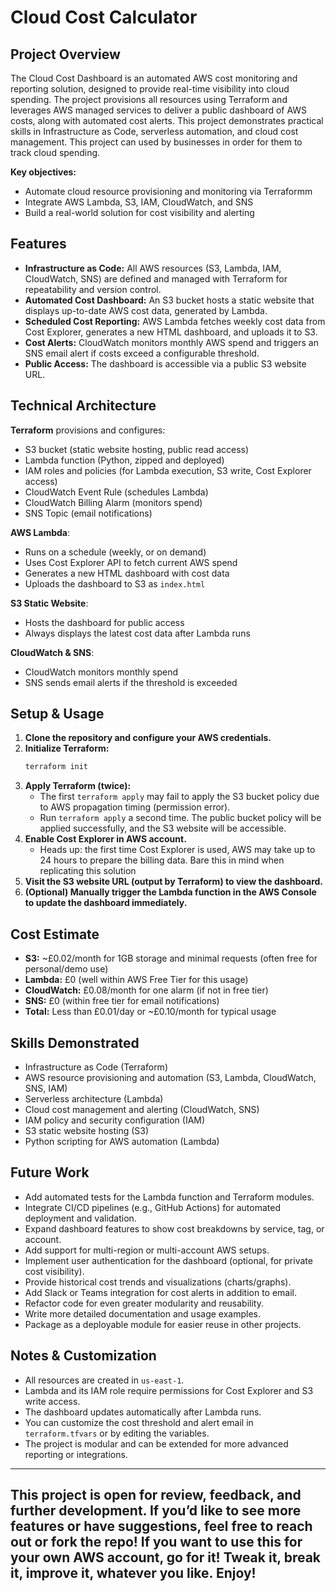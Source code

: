 
# Cloud Cost Calculator

## Project Overview

The Cloud Cost Dashboard is an automated AWS cost monitoring and reporting solution, designed to provide real-time visibility into cloud spending. The project provisions all resources using Terraform and leverages AWS managed services to deliver a public dashboard of AWS costs, along with automated cost alerts. This project demonstrates practical skills in Infrastructure as Code, serverless automation, and cloud cost management. This project can used by businesses in order for them to track cloud spending.

**Key objectives:**
- Automate cloud resource provisioning and monitoring via Terraformm
- Integrate AWS Lambda, S3, IAM, CloudWatch, and SNS
- Build a real-world solution for cost visibility and alerting



## Features

- **Infrastructure as Code:** All AWS resources (S3, Lambda, IAM, CloudWatch, SNS) are defined and managed with Terraform for repeatability and version control.
- **Automated Cost Dashboard:** An S3 bucket hosts a static website that displays up-to-date AWS cost data, generated by Lambda.
- **Scheduled Cost Reporting:** AWS Lambda fetches weekly cost data from Cost Explorer, generates a new HTML dashboard, and uploads it to S3.
- **Cost Alerts:** CloudWatch monitors monthly AWS spend and triggers an SNS email alert if costs exceed a configurable threshold.
- **Public Access:** The dashboard is accessible via a public S3 website URL.



## Technical Architecture

**Terraform** provisions and configures:
- S3 bucket (static website hosting, public read access)
- Lambda function (Python, zipped and deployed)
- IAM roles and policies (for Lambda execution, S3 write, Cost Explorer access)
- CloudWatch Event Rule (schedules Lambda)
- CloudWatch Billing Alarm (monitors spend)
- SNS Topic (email notifications)

**AWS Lambda**:
- Runs on a schedule (weekly, or on demand)
- Uses Cost Explorer API to fetch current AWS spend
- Generates a new HTML dashboard with cost data
- Uploads the dashboard to S3 as `index.html`

**S3 Static Website**:
- Hosts the dashboard for public access
- Always displays the latest cost data after Lambda runs

**CloudWatch & SNS**:
- CloudWatch monitors monthly spend
- SNS sends email alerts if the threshold is exceeded



## Setup & Usage

1. **Clone the repository and configure your AWS credentials.**
2. **Initialize Terraform:**
	```sh
	terraform init
	```
3. **Apply Terraform (twice):**
	- The first `terraform apply` may fail to apply the S3 bucket policy due to AWS propagation timing (permission error).
	- Run `terraform apply` a second time. The public bucket policy will be applied successfully, and the S3 website will be accessible.
4. **Enable Cost Explorer in AWS account.**
	- Heads up: the first time Cost Explorer is used, AWS may take up to 24 hours to prepare the billing data. Bare this in mind when replicating this solution
5. **Visit the S3 website URL (output by Terraform) to view the dashboard.**
6. **(Optional) Manually trigger the Lambda function in the AWS Console to update the dashboard immediately.**



## Cost Estimate

- **S3:** ~£0.02/month for 1GB storage and minimal requests (often free for personal/demo use)
- **Lambda:** £0 (well within AWS Free Tier for this usage)
- **CloudWatch:** £0.08/month for one alarm (if not in free tier)
- **SNS:** £0 (within free tier for email notifications)
- **Total:** Less than £0.01/day or ~£0.10/month for typical usage




## Skills Demonstrated

- Infrastructure as Code (Terraform)
- AWS resource provisioning and automation (S3, Lambda, CloudWatch, SNS, IAM)
- Serverless architecture (Lambda)
- Cloud cost management and alerting (CloudWatch, SNS)
- IAM policy and security configuration (IAM)
- S3 static website hosting (S3)
- Python scripting for AWS automation (Lambda)

## Future Work

- Add automated tests for the Lambda function and Terraform modules.
- Integrate CI/CD pipelines (e.g., GitHub Actions) for automated deployment and validation.
- Expand dashboard features to show cost breakdowns by service, tag, or account.
- Add support for multi-region or multi-account AWS setups.
- Implement user authentication for the dashboard (optional, for private cost visibility).
- Provide historical cost trends and visualizations (charts/graphs).
- Add Slack or Teams integration for cost alerts in addition to email.
- Refactor code for even greater modularity and reusability.
- Write more detailed documentation and usage examples.
- Package as a deployable module for easier reuse in other projects.
## Notes & Customization

- All resources are created in `us-east-1`.
- Lambda and its IAM role require permissions for Cost Explorer and S3 write access.
- The dashboard updates automatically after Lambda runs.
- You can customize the cost threshold and alert email in `terraform.tfvars` or by editing the variables.
- The project is modular and can be extended for more advanced reporting or integrations.

---

This project is open for review, feedback, and further development. If you’d like to see more features or have suggestions, feel free to reach out or fork the repo! 
If you want to use this for your own AWS account, go for it! Tweak it, break it, improve it, whatever you like. Enjoy!
---


